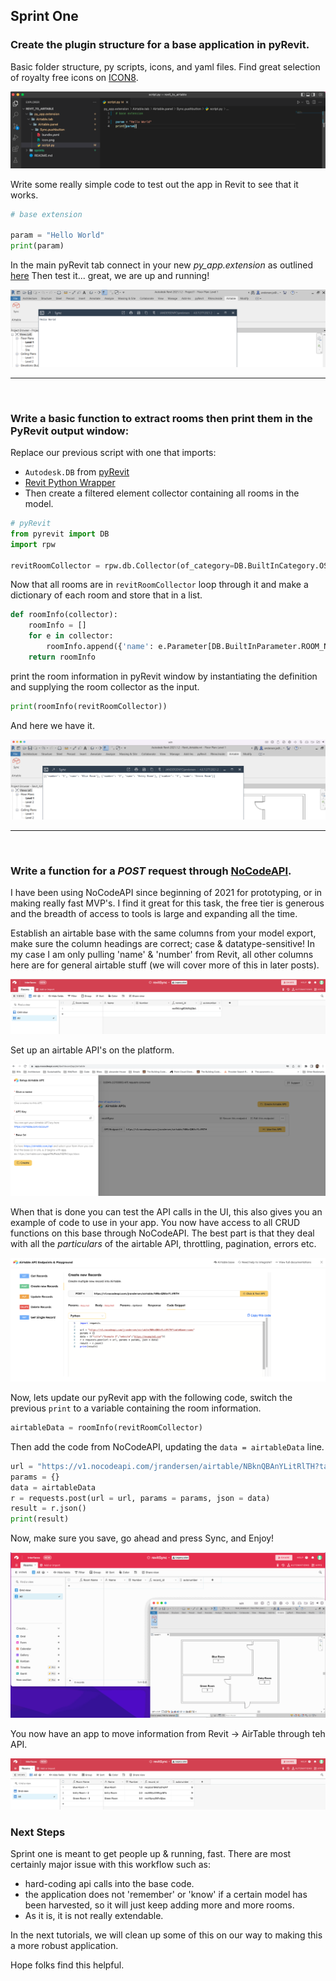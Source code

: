 ## Sprint One
### Create the plugin structure for a base application in pyRevit.

Basic folder structure, py scripts, icons, and yaml files. Find great selection of royalty free icons on [ICON8](https://icons8.com/icons).

![image](base_app_code.png)


Write some really simple code to test out the app in Revit to see that it works.
```python
# base extension

param = "Hello World"
print(param)
```


In the main pyRevit tab connect in your new *py_app.extension* as outlined [here](https://www.notion.so/Create-Your-First-Command-2509b43e28bd498fba937f5c1be7f485) 
Then test it... great, we are up and running!

![image](base_app.png)

---
<br>

### Write a basic function to extract rooms then print them in the PyRevit output window:
Replace our previous script with one that imports: 
- ```Autodesk.DB``` from [pyRevit](https://www.notion.so/pyrevitlabs/pyRevit-bd907d6292ed4ce997c46e84b6ef67a0)
- [Revit Python Wrapper](https://revitpythonwrapper.readthedocs.io/en/latest/)
- Then create a filtered element collector containing all rooms in the model.

```python
# pyRevit
from pyrevit import DB
import rpw

revitRoomCollector = rpw.db.Collector(of_category=DB.BuiltInCategory.OST_Rooms, is_not_type=True)
```

Now that all rooms are in ```revitRoomCollector``` loop through it and make a dictionary of each room and store that in a list.
```python
def roomInfo(collector):
    roomInfo = []
    for e in collector:
        roomInfo.append({'name': e.Parameter[DB.BuiltInParameter.ROOM_NAME].AsString(), 'number': e.Number})
    return roomInfo
```

print the room information in pyRevit window by instantiating the definition and supplying the room collector as the input. 
```python
print(roomInfo(revitRoomCollector))
```

And here we have it.

![image](print_rooms_output.png)

---
<br>

### Write a function for a *POST* request through [NoCodeAPI](https://nocodeapi.com/).
I have been using NoCodeAPI since beginning of 2021 for prototyping, or in making really fast MVP's. I find it great for this task, the free tier is generous and the breadth of access to tools is large and expanding all the time. 

Establish an airtable base with the same columns from your model export, make sure the column headings are correct; case & datatype-sensitive! In my case I am only pulling 'name' & 'number' from Revit, all other columns here are for general airtable stuff (we will cover more of this in later posts).

![image](airtable_rooms.png)

Set up an airtable API's on the platform.

![image](NCAPI_setup_airtable.png)

When that is done you can test the API calls in the UI, this also gives you an example of code to use in your app. 
You now have access to all CRUD functions on this base through NoCodeAPI. The best part is that they deal with all the *particulars* of the airtable API, throttling, pagination, errors etc.

![image](NCAPI_post_code.png)

Now, lets update our pyRevit app with the following code, switch the previous ```print``` to a variable containing the room information.
```python
airtableData = roomInfo(revitRoomCollector)
```

Then add the code from NoCodeAPI, updating the ```data = airtableData``` line.
```python
url = "https://v1.nocodeapi.com/jrandersen/airtable/NBknQBAnYLitRlTH?tableName=rooms"
params = {}
data = airtableData
r = requests.post(url = url, params = params, json = data)
result = r.json()
print(result)
```

Now, make sure you save, go ahead and press Sync, and Enjoy!

![image](revitSync.gif)

You now have an app to move information from Revit -> AirTable through teh API.

![image](airtableSync.png)

### Next Steps
Sprint one is meant to get people up & running, fast. There are most certainly major issue with this workflow such as:
- hard-coding api calls into the base code.
- the application does not 'remember' or 'know' if a certain model has been harvested, so it will just keep adding more and more rooms.
- As it is, it is not really extendable.

In the next tutorials, we will clean up some of this on our way to making this a more robust application.

Hope folks find this helpful.